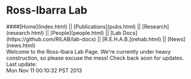# Ross-Ibarra Lab

<div id="sidebar">
           ####[Home](index.html) || [Publications](pubs.html) || [Research](research.html) || [People](people.html) || [Lab Docs](https://github.com/RILAB/lab-docs) || [R.E.H.A.B.](rehab.html) || [News](news.html)
        </div>

</div>  <div id="body"> Welcome to the Ross-Ibara Lab Page. We're currently under heavy construction, so please excuse the mess! Check back soon for updates. Last update:
</div>

</div>
Mon Nov 11 00:10:32 PST 2013
